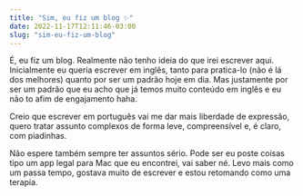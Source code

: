 ```yaml
---
title: "Sim, eu fiz um blog ✨"
date: 2022-11-17T12:11:46-03:00
slug: "sim-eu-fiz-um-blog"
---
```


É, eu fiz um blog. Realmente não tenho ideia do que irei escrever aqui. Inicialmente eu queria escrever em inglês, tanto para pratica-lo (não é lá dos melhores) quanto por ser um padrão hoje em dia. Mas justamente por ser um padrão que eu acho que já temos muito conteúdo em inglês e eu não to afim de engajamento haha.

Creio que escrever em português vai me dar mais liberdade de expressão, quero tratar assunto complexos de forma leve, compreensível e, é claro, com piadinhas.

Não espere também sempre ter assuntos sério. Pode ser eu poste coisas tipo um app legal para Mac que eu encontrei, vai saber né. Levo mais como um passa tempo, gostava muito de escrever e estou retomando como uma terapia.